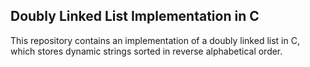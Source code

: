 ## Doubly Linked List Implementation in C

This repository contains an implementation of a doubly linked list in C, which stores dynamic strings sorted in reverse alphabetical order.
